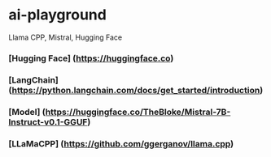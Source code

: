 # ai-playground
Llama CPP, Mistral, Hugging Face

### [Hugging Face] (https://huggingface.co)

### [LangChain] (https://python.langchain.com/docs/get_started/introduction)

### [Model] (https://huggingface.co/TheBloke/Mistral-7B-Instruct-v0.1-GGUF)

### [LLaMaCPP] (https://github.com/ggerganov/llama.cpp)
